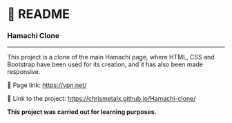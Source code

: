 # :page_with_curl: README<br/>
### Hamachi Clone <br/>
***
This project is a clone of the main Hamachi page, where HTML, CSS and Bootstrap have been used for its creation, and it has also been made responsive.<br/>

:link: Page link: https://vpn.net/<br/>

:link: Link to the project:  https://chrismetalx.github.io/Hamachi-clone/<br/>

**This project was carried out for learning purposes.**
